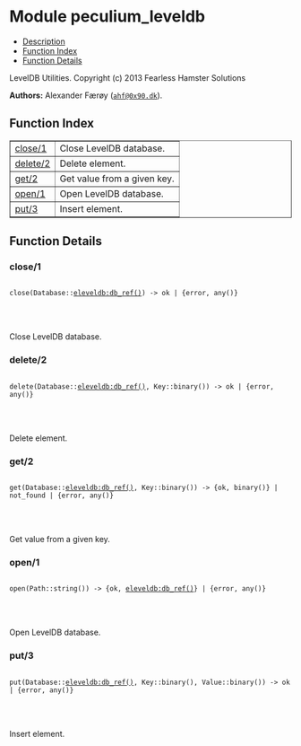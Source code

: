 

# Module peculium_leveldb #
* [Description](#description)
* [Function Index](#index)
* [Function Details](#functions)


LevelDB Utilities.
Copyright (c)  2013 Fearless Hamster Solutions

__Authors:__ Alexander Færøy ([`ahf@0x90.dk`](mailto:ahf@0x90.dk)).
<a name="index"></a>

## Function Index ##


<table width="100%" border="1" cellspacing="0" cellpadding="2" summary="function index"><tr><td valign="top"><a href="#close-1">close/1</a></td><td>Close LevelDB database.</td></tr><tr><td valign="top"><a href="#delete-2">delete/2</a></td><td>Delete element.</td></tr><tr><td valign="top"><a href="#get-2">get/2</a></td><td>Get value from a given key.</td></tr><tr><td valign="top"><a href="#open-1">open/1</a></td><td>Open LevelDB database.</td></tr><tr><td valign="top"><a href="#put-3">put/3</a></td><td>Insert element.</td></tr></table>


<a name="functions"></a>

## Function Details ##

<a name="close-1"></a>

### close/1 ###


<pre><code>
close(Database::<a href="eleveldb.md#type-db_ref">eleveldb:db_ref()</a>) -&gt; ok | {error, any()}
</code></pre>

<br></br>


Close LevelDB database.
<a name="delete-2"></a>

### delete/2 ###


<pre><code>
delete(Database::<a href="eleveldb.md#type-db_ref">eleveldb:db_ref()</a>, Key::binary()) -&gt; ok | {error, any()}
</code></pre>

<br></br>


Delete element.
<a name="get-2"></a>

### get/2 ###


<pre><code>
get(Database::<a href="eleveldb.md#type-db_ref">eleveldb:db_ref()</a>, Key::binary()) -&gt; {ok, binary()} | not_found | {error, any()}
</code></pre>

<br></br>


Get value from a given key.
<a name="open-1"></a>

### open/1 ###


<pre><code>
open(Path::string()) -&gt; {ok, <a href="eleveldb.md#type-db_ref">eleveldb:db_ref()</a>} | {error, any()}
</code></pre>

<br></br>


Open LevelDB database.
<a name="put-3"></a>

### put/3 ###


<pre><code>
put(Database::<a href="eleveldb.md#type-db_ref">eleveldb:db_ref()</a>, Key::binary(), Value::binary()) -&gt; ok | {error, any()}
</code></pre>

<br></br>


Insert element.
